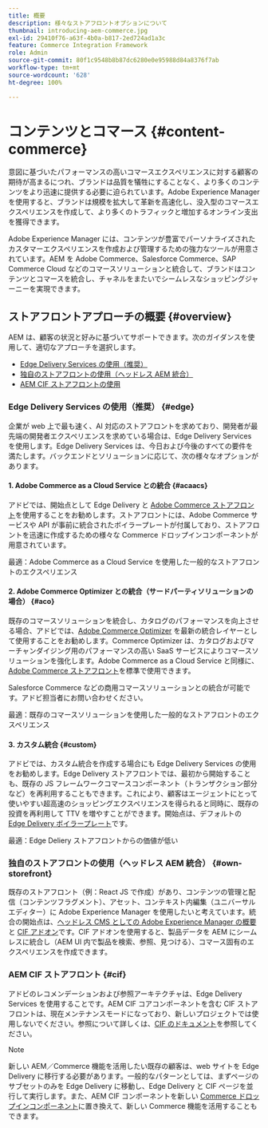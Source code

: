 ```yaml
---
title: 概要
description: 様々なストアフロントオプションについて
thumbnail: introducing-aem-commerce.jpg
exl-id: 29410f76-a63f-4b0a-b817-2ed724ad1a3c
feature: Commerce Integration Framework
role: Admin
source-git-commit: 80f1c9548b8b87dc6280e0e95988d84a8376f7ab
workflow-type: tm+mt
source-wordcount: '628'
ht-degree: 100%

---
```



# コンテンツとコマース {#content-commerce}

意図に基づいたパフォーマンスの高いコマースエクスペリエンスに対する顧客の期待が高まるにつれ、ブランドは品質を犠牲にすることなく、より多くのコンテンツをより迅速に提供する必要に迫られています。Adobe Experience Manager を使用すると、ブランドは規模を拡大して革新を高速化し、没入型のコマースエクスペリエンスを作成して、より多くのトラフィックと増加するオンライン支出を獲得できます。

Adobe Experience Manager には、コンテンツが豊富でパーソナライズされたカスタマーエクスペリエンスを作成および管理するための強力なツールが用意されています。AEM を Adobe Commerce、Salesforce Commerce、SAP Commerce Cloud などのコマースソリューションと統合して、ブランドはコンテンツとコマースを統合し、チャネルをまたいでシームレスなショッピングジャーニーを実現できます。

## ストアフロントアプローチの概要 {#overview}

AEM は、顧客の状況と好みに基づいてサポートできます。次のガイダンスを使用して、適切なアプローチを選択します。

* [Edge Delivery Services の使用（推奨）](#edge)
* [独自のストアフロントの使用（ヘッドレス AEM 統合）](#own-storefront)
* [AEM CIF ストアフロントの使用](#cif)

### Edge Delivery Services の使用（推奨） {#edge}

企業が web 上で最も速く、AI 対応のストアフロントを求めており、開発者が最先端の開発者エクスペリエンスを求めている場合は、Edge Delivery Services を使用します。[](../edge/overview.md)Edge Delivery Services は、今日および今後のすべての要件を満たします。バックエンドとソリューションに応じて、次の様々なオプションがあります。

#### &#x200B;1. Adobe Commerce as a Cloud Service との統合 {#acaacs}

アドビでは、開始点として Edge Delivery と [Adobe Commerce ストアフロント](https://experienceleague.adobe.com/developer/commerce/storefront/?lang=ja)を使用することをお勧めします。ストアフロントには、Adobe Commerce サービスや API が事前に統合されたボイラープレートが付属しており、ストアフロントを迅速に作成するための様々な Commerce ドロップインコンポーネントが用意されています。

最適：Adobe Commerce as a Cloud Service を使用した一般的なストアフロントのエクスペリエンス

#### &#x200B;2. Adobe Commerce Optimizer との統合（サードパーティソリューションの場合） {#aco}

既存のコマースソリューションを統合し、カタログのパフォーマンスを向上させる場合、アドビでは、[Adobe Commerce Optimizer](https://experienceleague.adobe.com/ja/docs/commerce-learn/tutorials/adobe-commerce-optimizer/overview) を最新の統合レイヤーとして使用することをお勧めします。Commerce Optimizer は、カタログおよびマーチャンダイジング用のパフォーマンスの高い SaaS サービスによりコマースソリューションを強化します。Adobe Commerce as a Cloud Service と同様に、[Adobe Commerce ストアフロント](https://experienceleague.adobe.com/developer/commerce/storefront/?lang=ja)を標準で使用できます。

Salesforce Commerce などの商用コマースソリューションとの統合が可能です。アドビ担当者にお問い合わせください。

最適：既存のコマースソリューションを使用した一般的なストアフロントのエクスペリエンス

#### &#x200B;3. カスタム統合 {#custom}

アドビでは、カスタム統合を作成する場合にも Edge Delivery Services の使用をお勧めします。Edge Delivery ストアフロントでは、最初から開始することも、既存の JS フレームワークコマースコンポーネント（トランザクション部分など）を再利用することもできます。これにより、顧客はエージェントにとって使いやすい超高速のショッピングエクスペリエンスを得られると同時に、既存の投資を再利用して TTV を増やすことができます。開始点は、デフォルトの [Edge Delivery ボイラープレート](https://www.aem.live/developer/tutorial)です。

最適：Edge Deliery ストアフロントからの価値が低い

### 独自のストアフロントの使用（ヘッドレス AEM 統合） {#own-storefront}

既存のストアフロント（例：React JS で作成）があり、コンテンツの管理と配信（コンテンツフラグメント）、アセット、コンテキスト内編集（ユニバーサルエディター）に Adobe Experience Manager を使用したいと考えています。統合の開始点は、[ヘッドレス CMS としての Adobe Experience Manager の概要](https://experienceleague.adobe.com/ja/docs/experience-manager-cloud-service/content/headless/introduction)と [CIF アドオン](https://experienceleague.adobe.com/ja/docs/experience-manager-cloud-service/content/content-and-commerce/storefront/authoring/enrich-product-associated-content)です。CIF アドオンを使用すると、製品データを AEM にシームレスに統合し（AEM UI 内で製品を検索、参照、見つける）、コマース固有のエクスペリエンスを作成できます。

### AEM CIF ストアフロント {#cif}

アドビのレコメンデーションおよび参照アーキテクチャは、Edge Delivery Services を使用することです。AEM CIF コアコンポーネントを含む CIF ストアフロントは、現在メンテナンスモードになっており、新しいプロジェクトでは使用しないでください。参照について詳しくは、[CIF のドキュメント](/help/commerce-cloud/cif-storefront/introduction.md)を参照してください。

>[!NOTE]
>
>新しい AEM／Commerce 機能を活用したい既存の顧客は、web サイトを Edge Delivery に移行する必要があります。一般的なパターンとしては、まずページのサブセットのみを Edge Delivery に移動し、Edge Delivery と CIF ページを並行して実行します。また、AEM CIF コンポーネントを新しい [Commerce ドロップインコンポーネント](https://experienceleague.adobe.com/developer/commerce/storefront/dropins/all/introduction/?lang=ja)に置き換えて、新しい Commerce 機能を活用することもできます。
